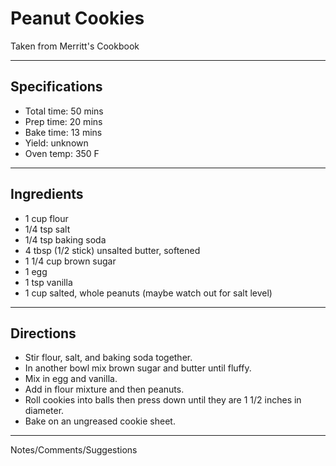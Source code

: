 # Peanut Cookies

Taken from
Merritt's Cookbook

---
## Specifications
- Total time: 50 mins
- Prep time: 20 mins
- Bake time: 13 mins
- Yield: unknown
- Oven temp: 350 F

---
## Ingredients

- 1 cup flour
- 1/4 tsp salt
- 1/4 tsp baking soda
- 4 tbsp (1/2 stick) unsalted butter, softened
- 1 1/4 cup brown sugar
- 1 egg
- 1 tsp vanilla
- 1 cup salted, whole peanuts (maybe watch out for salt level)

---
## Directions

- Stir flour, salt, and baking soda together. 
- In another bowl mix brown sugar and butter until fluffy.
- Mix in egg and vanilla.
- Add in flour mixture and then peanuts. 
- Roll cookies into balls then press down until they are 1 1/2 inches in diameter. 
- Bake on an ungreased cookie sheet.

---
Notes/Comments/Suggestions